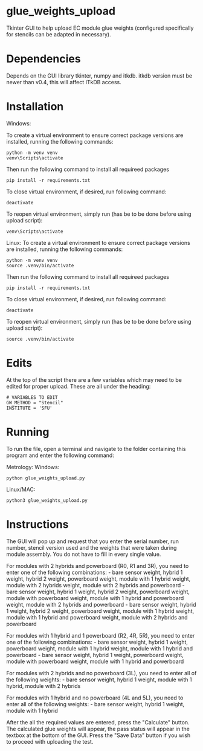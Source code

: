 # glue_weights_upload
Tkinter GUI to help upload EC module glue weights (configured specifically for stencils can be adapted in necessary).

# Dependencies

Depends on the GUI library tkinter, numpy and itkdb.
itkdb version must be newer than v0.4, this will affect ITkDB access. 

# Installation
Windows: 

To create a virtual environment to ensure correct package versions are installed, running the following commands: 
```
python -m venv venv 
venv\Scripts\activate
```
Then run the following command to install all requireed packages
```
pip install -r requirements.txt
```
To close virtual environment, if desired, run following command: 
```
deactivate
```

To reopen virtual environment, simply run (has be to be done before using upload script): 
```
venv\Scripts\activate
```

Linux: 
To create a virtual environment to ensure correct package versions are installed, running the following commands: 
```
python -m venv venv 
source .venv/bin/activate
```
Then run the following command to install all requireed packages
```
pip install -r requirements.txt
```
To close virtual environment, if desired, run following command: 
```
deactivate
```

To reopen virtual environment, simply run (has be to be done before using upload script): 
```
source .venv/bin/activate
```

# Edits

At the top of the script there are a few variables which may need to be edited for proper upload. These are all under the heading:

```
# VARIABLES TO EDIT
GW_METHOD = "Stencil"
INSTITUTE = 'SFU'
```

# Running

To run the file, open a terminal and navigate to the folder containing this program and enter the following command:

Metrology:
Windows:
```
python glue_weights_upload.py 
```

Linux/MAC:
```
python3 glue_weights_upload.py
```

# Instructions

The GUI will pop up and request that you enter the serial number, run number, stencil version used and the weights that were taken during module assembly. You do not have to fill in every single value.

For modules with 2 hybrids and powerboard (R0, R1 and 3R), you need to enter one of the following combinations: 
    - bare sensor weight, hybrid 1 weight, hybrid 2 weight, powerboard weight, module with 1 hybrid weight, module with 2 hybrids weight, module with 2 hybrids and powerboard
    - bare sensor weight, hybrid 1 weight, hybrid 2 weight, powerboard weight, module with powerboard weight, module with 1 hybrid and powerboard weight, module with 2 hybrids and powerboard
    - bare sensor weight, hybrid 1 weight, hybrid 2 weight, powerboard weight, module with 1 hybrid weight, module with 1 hybrid and powerboard weight, module with 2 hybrids and powerboard

For modules with 1 hybrid and 1 powerboard (R2, 4R, 5R), you need to enter one of the following combinations: 
    - bare sensor weight, hybrid 1 weight, powerboard weight, module with 1 hybrid weight, module with 1 hybrid and powerboard
    - bare sensor weight, hybrid 1 weight, powerboard weight, module with powerboard weight, module with 1 hybrid and powerboard

For modules with 2 hybrids and no powerboard (3L), you need to enter all of the following weights: 
    - bare sensor weight, hybrid 1 weight, module with 1 hybrid, module with 2 hybrids  

For modules with 1 hybrid and no powerboard (4L and 5L), you need to enter all of the following weights: 
    - bare sensor weight, hybrid 1 weight, module with 1 hybrid    

After the all the required values are entered, press the "Calculate" button. The calculated glue weights will appear, the pass status will appear in the textbox at the bottom of the GUI. 
Press the "Save Data" button if you wish to proceed with uploading the test. 
